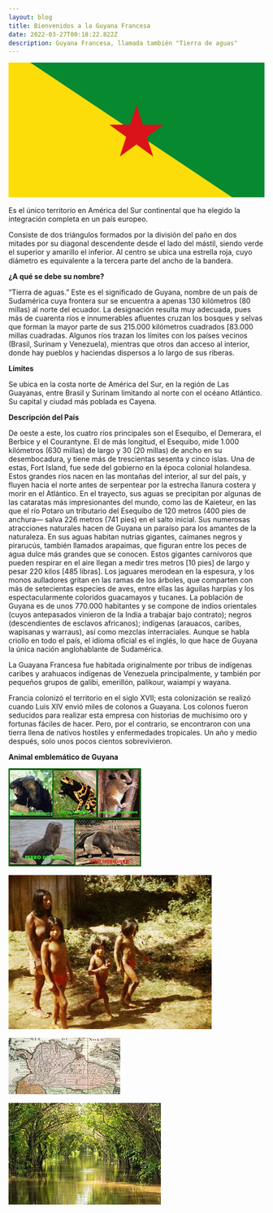 ```yaml
---
layout: blog
title: Bienvenidos a la Guyana Francesa
date: 2022-03-27T00:18:22.822Z
description: Guyana Francesa, llamada también "Tierra de aguas"
---
```

![bandera de Guyana](../../src/images/guyana-francesa.png)

Es el único territorio en América del Sur continental que ha elegido la integración completa en un país europeo.

Consiste de dos triángulos formados por la división del paño en dos mitades por su diagonal descendente desde el lado del mástil, siendo verde el superior y amarillo el inferior. Al centro se ubica una estrella roja, cuyo diámetro es equivalente a la tercera parte del ancho de la bandera.

**¿A qué se debe su nombre?**

“Tierra de aguas.” Este es el significado de Guyana, nombre de un país de Sudamérica cuya frontera sur se encuentra a apenas 130 kilómetros (80 millas) al norte del ecuador. La designación resulta muy adecuada, pues más de cuarenta ríos e innumerables afluentes cruzan los bosques y selvas que forman la mayor parte de sus 215.000 kilómetros cuadrados [83.000 millas cuadradas. Algunos ríos trazan los límites con los países vecinos (Brasil, Surinam y Venezuela), mientras que otros dan acceso al interior, donde hay pueblos y haciendas dispersos a lo largo de sus riberas.

**Límites**

Se ubica en la costa norte de América del Sur, en la región de Las Guayanas, entre Brasil y Surinam limitando al norte con el océano Atlántico. Su capital y ciudad más poblada es Cayena.

**Descripción del País**

De oeste a este, los cuatro ríos principales son el Esequibo, el Demerara, el Berbice y el Courantyne. El de más longitud, el Esequibo, mide 1.000 kilómetros (630 millas) de largo y 30 (20 millas) de ancho en su desembocadura, y tiene más de trescientas sesenta y cinco islas. Una de estas, Fort Island, fue sede del gobierno en la época colonial holandesa. Estos grandes ríos nacen en las montañas del interior, al sur del país, y fluyen hacia el norte antes de serpentear por la estrecha llanura costera y morir en el Atlántico. En el trayecto, sus aguas se precipitan por algunas de las cataratas más impresionantes del mundo, como las de Kaieteur, en las que el río Potaro un tributario del Esequibo de 120 metros (400 pies de anchura— salva 226 metros (741 pies) en el salto inicial.
Sus numerosas atracciones naturales hacen de Guyana un paraíso para los amantes de la naturaleza. En sus aguas habitan nutrias gigantes, caimanes negros y pirarucús, también llamados arapaimas, que figuran entre los peces de agua dulce más grandes que se conocen. Estos gigantes carnívoros que pueden respirar en el aire llegan a medir tres metros \[10 pies] de largo y pesar 220 kilos \[485 libras]. Los jaguares merodean en la espesura, y los monos aulladores gritan en las ramas de los árboles, que comparten con más de setecientas especies de aves, entre ellas las águilas harpías y los espectacularmente coloridos guacamayos y tucanes.
La población de Guyana es de unos 770.000 habitantes y se compone de indios orientales (cuyos antepasados vinieron de la India a trabajar bajo contrato); negros (descendientes de esclavos africanos); indígenas (arauacos, caribes, wapisanas y warraus), así como mezclas interraciales. Aunque se habla criollo en todo el país, el idioma oficial es el inglés, lo que hace de Guyana la única nación anglohablante de Sudamérica.

La Guayana Francesa fue habitada originalmente por tribus de indígenas caribes y arahuacos indígenas de Venezuela principalmente, y también por pequeños grupos de galibi, emerillón, palikour, waiampi y wayana.

Francia colonizó el territorio en el siglo XVII; esta colonización se realizó cuando Luis XIV envió miles de colonos a Guayana. Los colonos fueron seducidos para realizar esta empresa con historias de muchísimo oro y fortunas fáciles de hacer. Pero, por el contrario, se encontraron con una tierra llena de nativos hostiles y enfermedades tropicales. Un año y medio después, solo unos pocos cientos sobrevivieron.

**Animal emblemático de Guyana**

![Flora y fauna guyana](/src/images/florafaunaguyana.jpg)

![Familia Guyanesa](../../src/images/guyane_0028.jpg)

![Mapa Guayana](../../src/images/mapaguyana.jpg)

![Canal Roy Guyana](../../src/images/canalroyguyana.jpg)